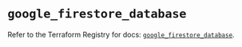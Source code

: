# `google_firestore_database`

Refer to the Terraform Registry for docs: [`google_firestore_database`](https://registry.terraform.io/providers/hashicorp/google/6.37.0/docs/resources/firestore_database).
